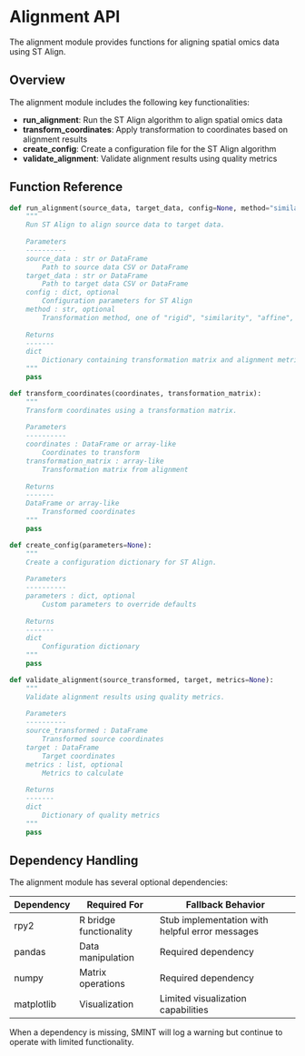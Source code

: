 # Alignment API

The alignment module provides functions for aligning spatial omics data using ST Align.

## Overview

The alignment module includes the following key functionalities:

- **run_alignment**: Run the ST Align algorithm to align spatial omics data
- **transform_coordinates**: Apply transformation to coordinates based on alignment results
- **create_config**: Create a configuration file for the ST Align algorithm
- **validate_alignment**: Validate alignment results using quality metrics

## Function Reference

```python
def run_alignment(source_data, target_data, config=None, method="similarity"):
    """
    Run ST Align to align source data to target data.
    
    Parameters
    ----------
    source_data : str or DataFrame
        Path to source data CSV or DataFrame
    target_data : str or DataFrame
        Path to target data CSV or DataFrame
    config : dict, optional
        Configuration parameters for ST Align
    method : str, optional
        Transformation method, one of "rigid", "similarity", "affine", "projective"
        
    Returns
    -------
    dict
        Dictionary containing transformation matrix and alignment metrics
    """
    pass

def transform_coordinates(coordinates, transformation_matrix):
    """
    Transform coordinates using a transformation matrix.
    
    Parameters
    ----------
    coordinates : DataFrame or array-like
        Coordinates to transform
    transformation_matrix : array-like
        Transformation matrix from alignment
        
    Returns
    -------
    DataFrame or array-like
        Transformed coordinates
    """
    pass

def create_config(parameters=None):
    """
    Create a configuration dictionary for ST Align.
    
    Parameters
    ----------
    parameters : dict, optional
        Custom parameters to override defaults
        
    Returns
    -------
    dict
        Configuration dictionary
    """
    pass

def validate_alignment(source_transformed, target, metrics=None):
    """
    Validate alignment results using quality metrics.
    
    Parameters
    ----------
    source_transformed : DataFrame
        Transformed source coordinates
    target : DataFrame
        Target coordinates
    metrics : list, optional
        Metrics to calculate
        
    Returns
    -------
    dict
        Dictionary of quality metrics
    """
    pass
```

## Dependency Handling

The alignment module has several optional dependencies:

| Dependency | Required For | Fallback Behavior |
| ---------- | ------------ | ----------------- |
| rpy2 | R bridge functionality | Stub implementation with helpful error messages |
| pandas | Data manipulation | Required dependency |
| numpy | Matrix operations | Required dependency |
| matplotlib | Visualization | Limited visualization capabilities |

When a dependency is missing, SMINT will log a warning but continue to operate with limited functionality.